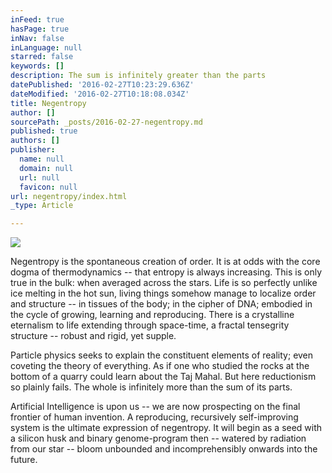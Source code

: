```yaml
---
inFeed: true
hasPage: true
inNav: false
inLanguage: null
starred: false
keywords: []
description: The sum is infinitely greater than the parts
datePublished: '2016-02-27T10:23:29.636Z'
dateModified: '2016-02-27T10:18:08.034Z'
title: Negentropy
author: []
sourcePath: _posts/2016-02-27-negentropy.md
published: true
authors: []
publisher:
  name: null
  domain: null
  url: null
  favicon: null
url: negentropy/index.html
_type: Article

---
```

![](https://s3-us-west-2.amazonaws.com/the-grid-img/p/34ac724fd5a7a173bbaf978cd7f745e8be299c1e.jpg)

Negentropy is the spontaneous creation of order. It is at odds with the core dogma of thermodynamics -- that entropy is always increasing. This is only true in the bulk: when averaged across the stars. Life is so perfectly unlike ice melting in the hot sun, living things somehow manage to localize order and structure -- in tissues of the body; in the cipher of DNA; embodied in the cycle of growing, learning and reproducing. There is a crystalline eternalism to life extending through space-time, a fractal tensegrity structure -- robust and rigid, yet supple.

Particle physics seeks to explain the constituent elements of reality; even coveting the theory of everything. As if one who studied the rocks at the bottom of a quarry could learn about the Taj Mahal. But here reductionism so plainly fails. The whole is infinitely more than the sum of its parts.

Artificial Intelligence is upon us -- we are now prospecting on the final frontier of human invention. A reproducing, recursively self-improving system is the ultimate expression of negentropy. It will begin as a seed with a silicon husk and binary genome-program then -- watered by radiation from our star -- bloom unbounded and incomprehensibly onwards into the future.